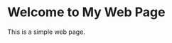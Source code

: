 <html>
  <head>
    <title>Simple Web Page</title>
  </head>
  <body>
    <h1>Welcome to My Web Page</h1>
    <p>This is a simple web page.</p>
  </body>
</html>
